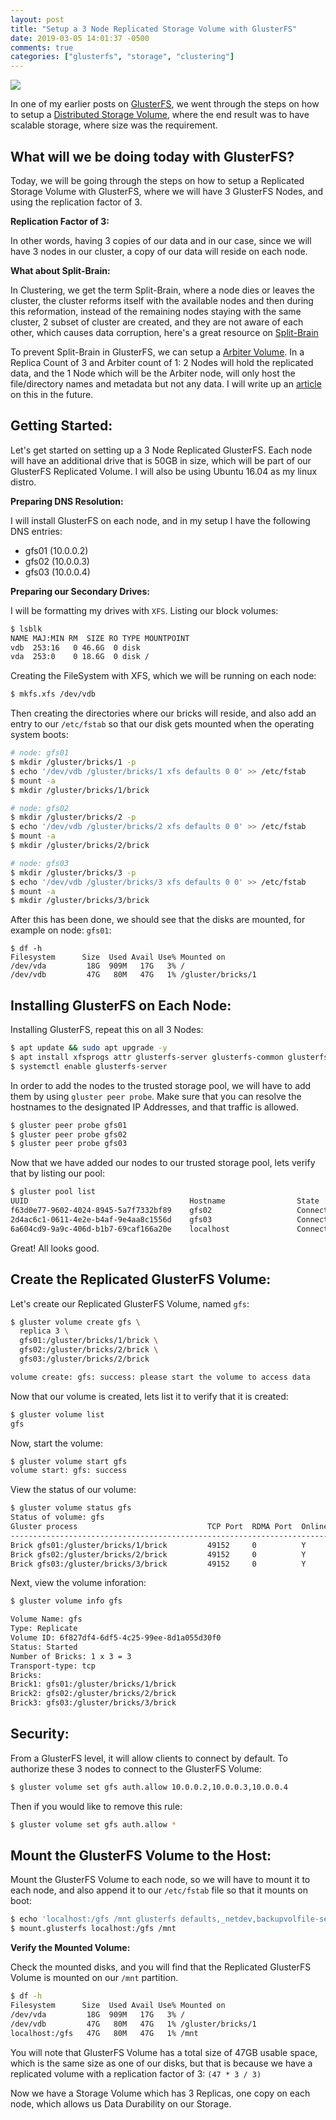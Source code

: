 ```yaml
---
layout: post
title: "Setup a 3 Node Replicated Storage Volume with GlusterFS"
date: 2019-03-05 14:01:37 -0500
comments: true
categories: ["glusterfs", "storage", "clustering"] 
---
```


![](https://access.redhat.com/documentation/en-US/Red_Hat_Storage/2.1/html/Administration_Guide/images/Replicated_Volume.png)

In one of my earlier posts on [GlusterFS](https://sysadmins.co.za/tag/glusterfs), we went through the steps on how to setup a [Distributed Storage Volume](https://sysadmins.co.za/setup-a-distributed-storage-volume-with-glusterfs/), where the end result was to have scalable storage, where size was the requirement.

<script type="text/javascript">
  ( function() {
    if (window.CHITIKA === undefined) { window.CHITIKA = { 'units' : [] }; };
    var unit = {"calltype":"async[2]","publisher":"rbekker87","width":728,"height":90,"sid":"Chitika Default"};
    var placement_id = window.CHITIKA.units.length;
    window.CHITIKA.units.push(unit);
    document.write('<div id="chitikaAdBlock-' + placement_id + '"></div>');
}());
</script>
<script type="text/javascript" src="//cdn.chitika.net/getads.js" async></script><p>
    
## What will we be doing today with GlusterFS?

Today, we will be going through the steps on how to setup a Replicated Storage Volume with GlusterFS, where we will have 3 GlusterFS Nodes, and using the replication factor of 3. 

**Replication Factor of 3:**

In other words, having 3 copies of our data and in our case, since we will have 3 nodes in our cluster, a copy of our data will reside on each node.

**What about Split-Brain:**

In Clustering, we get the term Split-Brain, where a node dies or leaves the cluster, the cluster reforms itself with the available nodes and then during this reformation, instead of the remaining nodes staying with the same cluster, 2 subset of cluster are created, and they are not aware of each other, which causes data corruption, here's a great resource on [Split-Brain](http://techthoughts.typepad.com/managing_computers/2007/10/split-brain-quo.html)

To prevent Split-Brain in GlusterFS, we can setup a [Arbiter Volume](https://gluster.readthedocs.io/en/latest/Administrator%20Guide/arbiter-volumes-and-quorum/). In a Replica Count of 3 and Arbiter count of 1: 2 Nodes will hold the replicated data, and the 1 Node which will be the Arbiter node, will only host the file/directory names and metadata but not any data. I will write up an [article]() on this in the future.

## Getting Started:

Let's get started on setting up a 3 Node Replicated GlusterFS. Each node will have an additional drive that is 50GB in size, which will be part of our GlusterFS Replicated Volume. I will also be using Ubuntu 16.04 as my linux distro.

**Preparing DNS Resolution:**

I will install GlusterFS on each node, and in my setup I have the following DNS entries:

- gfs01 (10.0.0.2)
- gfs02 (10.0.0.3)
- gfs03 (10.0.0.4)

**Preparing our Secondary Drives:**

I will be formatting my drives with `XFS`. Listing our block volumes:

```bash
$ lsblk
NAME MAJ:MIN RM  SIZE RO TYPE MOUNTPOINT
vdb  253:16   0 46.6G  0 disk
vda  253:0    0 18.6G  0 disk /
```

Creating the FileSystem with XFS, which we will be running on each node:

```bash
$ mkfs.xfs /dev/vdb
```

Then creating the directories where our bricks will reside, and also add an entry to our `/etc/fstab` so that our disk gets mounted when the operating system boots:

```bash
# node: gfs01
$ mkdir /gluster/bricks/1 -p
$ echo '/dev/vdb /gluster/bricks/1 xfs defaults 0 0' >> /etc/fstab
$ mount -a
$ mkdir /gluster/bricks/1/brick

# node: gfs02
$ mkdir /gluster/bricks/2 -p
$ echo '/dev/vdb /gluster/bricks/2 xfs defaults 0 0' >> /etc/fstab
$ mount -a
$ mkdir /gluster/bricks/2/brick

# node: gfs03
$ mkdir /gluster/bricks/3 -p
$ echo '/dev/vdb /gluster/bricks/3 xfs defaults 0 0' >> /etc/fstab
$ mount -a
$ mkdir /gluster/bricks/3/brick
```

After this has been done, we should see that the disks are mounted, for example on node: `gfs01`:

```
$ df -h
Filesystem      Size  Used Avail Use% Mounted on
/dev/vda         18G  909M   17G   3% /
/dev/vdb         47G   80M   47G   1% /gluster/bricks/1
```

## Installing GlusterFS on Each Node:

Installing GlusterFS, repeat this on all 3 Nodes:

```bash
$ apt update && sudo apt upgrade -y
$ apt install xfsprogs attr glusterfs-server glusterfs-common glusterfs-client -y
$ systemctl enable glusterfs-server
```

In order to add the nodes to the trusted storage pool, we will have to add them by using `gluster peer probe`. Make sure that you can resolve the hostnames to the designated IP Addresses, and that traffic is allowed.

```bash
$ gluster peer probe gfs01
$ gluster peer probe gfs02
$ gluster peer probe gfs03
```

Now that we have added our nodes to our trusted storage pool, lets verify that by listing our pool:

```bash
$ gluster pool list
UUID                                    Hostname                State
f63d0e77-9602-4024-8945-5a7f7332bf89    gfs02                   Connected
2d4ac6c1-0611-4e2e-b4af-9e4aa8c1556d    gfs03                   Connected
6a604cd9-9a9c-406d-b1b7-69caf166a20e    localhost               Connected
```

Great! All looks good.

## Create the Replicated GlusterFS Volume:

Let's create our Replicated GlusterFS Volume, named `gfs`:

```bash
$ gluster volume create gfs \
  replica 3 \
  gfs01:/gluster/bricks/1/brick \
  gfs02:/gluster/bricks/2/brick \
  gfs03:/gluster/bricks/2/brick 

volume create: gfs: success: please start the volume to access data
```

Now that our volume is created, lets list it to verify that it is created:

```bash
$ gluster volume list
gfs
```

Now, start the volume:

```bash
$ gluster volume start gfs
volume start: gfs: success
```

View the status of our volume:

```bash
$ gluster volume status gfs
Status of volume: gfs
Gluster process                             TCP Port  RDMA Port  Online  Pid
------------------------------------------------------------------------------
Brick gfs01:/gluster/bricks/1/brick         49152     0          Y       6450
Brick gfs02:/gluster/bricks/2/brick         49152     0          Y       3460
Brick gfs03:/gluster/bricks/3/brick         49152     0          Y       3309
```

Next, view the volume inforation:

```bash
$ gluster volume info gfs

Volume Name: gfs
Type: Replicate
Volume ID: 6f827df4-6df5-4c25-99ee-8d1a055d30f0
Status: Started
Number of Bricks: 1 x 3 = 3
Transport-type: tcp
Bricks:
Brick1: gfs01:/gluster/bricks/1/brick
Brick2: gfs02:/gluster/bricks/2/brick
Brick3: gfs03:/gluster/bricks/3/brick
```

## Security:

From a GlusterFS level, it will allow clients to connect by default. To authorize these 3 nodes to connect to the GlusterFS Volume:

```bash
$ gluster volume set gfs auth.allow 10.0.0.2,10.0.0.3,10.0.0.4
```

Then if you would like to remove this rule:

```bash
$ gluster volume set gfs auth.allow *
```

## Mount the GlusterFS Volume to the Host:

Mount the GlusterFS Volume to each node, so we will have to mount it to each node, and also append it to our `/etc/fstab` file so that it mounts on boot:

```bash
$ echo 'localhost:/gfs /mnt glusterfs defaults,_netdev,backupvolfile-server=localhost 0 0' >> /etc/fstab
$ mount.glusterfs localhost:/gfs /mnt
```

**Verify the Mounted Volume:**

Check the mounted disks, and you will find that the Replicated GlusterFS Volume is mounted on our `/mnt` partition.

```bash
$ df -h
Filesystem      Size  Used Avail Use% Mounted on
/dev/vda         18G  909M   17G   3% /
/dev/vdb         47G   80M   47G   1% /gluster/bricks/1
localhost:/gfs   47G   80M   47G   1% /mnt
```

You will note that GlusterFS Volume has a total size of 47GB usable space, which is the same size as one of our disks, but that is because we have a replicated volume with a replication factor of 3:  `(47 * 3 / 3)`

Now we have a Storage Volume which has 3 Replicas, one copy on each node, which allows us Data Durability on our Storage.

<p>

<center><script type='text/javascript' src='https://ko-fi.com/widgets/widget_2.js'></script><script type='text/javascript'>kofiwidget2.init('Buy Me a Coffee', '#46b798', 'A6423ZIQ');kofiwidget2.draw();</script></center>

<p>
